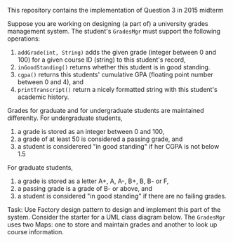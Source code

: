 This repository contains the implementation of Question 3 in 2015 midterm

Suppose you are working on designing (a part of) a university grades management system. The student's <code>GradesMgr</code> must support the following operations:
<ol>
<li><code>addGrade(int, String)</code> adds the given grade (integer between 0 and 100) for a given course ID (string) to this student's record,</li>
<li><code>inGoodStanding()</code> returns whether this student is in good standing.</li>
<li><code>cgpa()</code> returns this students' cumulative GPA (floating point number between 0 and 4), and</li>
<li><code>printTranscript()</code> return a nicely formatted string with this student's academic history.</li>
</ol>

Grades for graduate and for undergraduate students are maintained differenlty. For undergraduate students,
<ol>
<li> a grade is stored as an integer between 0 and 100, </li>
<li> a grade of at least 50 is considered a passing grade, and </li>
<li> a student is considerered "in good standing" if her CGPA is not below 1.5 </li>
</ol>

For graduate students,
<ol>
<li> a grade is stored as a letter A+, A, A-, B+, B, B- or F, </li>
<li> a passing grade is a grade of B- or above, and  </li>
<li> a student is considered "in good standing" if there are no failing grades. </li>
</ol>

Task: Use Factory design pattern to design and implement this part of the system. Consider the starter for a UML class diagram below. The <code>GradesMgr</code> uses two Maps: one to store and maintain grades and another to look up course information.

